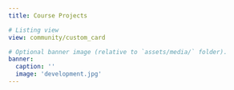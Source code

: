 ```yaml
---
title: Course Projects

# Listing view
view: community/custom_card

# Optional banner image (relative to `assets/media/` folder).
banner:
  caption: ''
  image: 'development.jpg'
---
```


